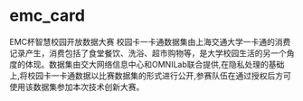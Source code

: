 # emc_card
EMC杯智慧校园开放数据大赛
校园卡一卡通数据集由上海交通大学一卡通的消费记录产生，消费包括了食堂餐饮、洗浴、超市购物等，是大学校园生活的另一个角度的体现。数据集由交大网络信息中心和OMNILab联合提供,在隐私处理的基础上,将校园卡一卡通数据以比赛数据集的形式进行公开,参赛队伍在通过授权后方可使用该数据集参加本次技术创新大赛。

